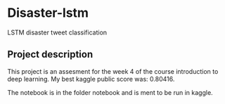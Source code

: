 # Disaster-lstm

LSTM disaster tweet classification

## Project description

This project is an assesment for the week 4 of the course introduction to deep learning.
My best kaggle public score was: 0.80416.

The notebook is in the folder notebook and is ment to be run in kaggle. 
